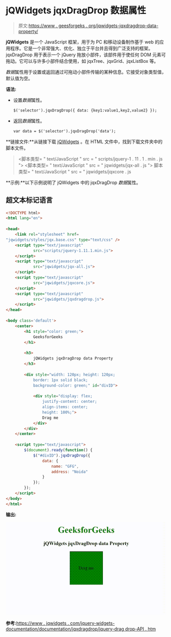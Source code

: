 # jQWidgets jqxDragDrop 数据属性

> 原文:[https://www . geesforgeks . org/jqwidgets-jqxdragdrop-data-property/](https://www.geeksforgeeks.org/jqwidgets-jqxdragdrop-data-property/)

**jQWidgets** 是一个 JavaScript 框架，用于为 PC 和移动设备制作基于 web 的应用程序。它是一个非常强大、优化、独立于平台并且得到广泛支持的框架。jqxDragDrop 用于表示一个 jQuery 拖放小部件，该部件用于使任何 DOM 元素可拖动。它可以与许多小部件结合使用，如 jqxTree、jqxGrid、jqxListBox 等。

*数据*属性用于设置或返回通过可拖动小部件传输的某种信息。它接受对象类型值，默认值为空。

**语法:**

*   设置*数据*属性。

    ```html
    $('selector').jqxDragDrop({ data: {key1:value1,key2,value2} });
    ```

*   返回*数据*属性。

    ```html
    var data = $('selector').jqxDragDrop('data');
    ```

**链接文件:**从链接下载 [jQWidgets](https://www.jqwidgets.com/download/) 。在 HTML 文件中，找到下载文件夹中的脚本文件。

> <link rel="”stylesheet”" href="”jqwidgets/styles/jqx.base.css”" type="”text/css”">
> <脚本类型= " text/JavaScript " src = " scripts/jquery-1 . 11 . 1 . min . js "></脚本>
> <脚本类型= " text/JavaScript " src = " jqwidgets/jqx-all . js "></脚本>
> 脚本类型= " text/JavaScript " src = " jqwidgets/jqxcore . js

**示例:**以下示例说明了 jQWidgets 中的 jqxDragDrop *数据*属性。

## 超文本标记语言

```html
<!DOCTYPE html>
<html lang="en">

<head>
    <link rel="stylesheet" href=
"jqwidgets/styles/jqx.base.css" type="text/css" />
    <script type="text/javascript" 
            src="scripts/jquery-1.11.1.min.js">
    </script>
    <script type="text/javascript" 
            src="jqwidgets/jqx-all.js">
    </script>
    <script type="text/javascript" 
            src="jqwidgets/jqxcore.js">
    </script>
    <script type="text/javascript" 
            src="jqwidgets/jqxdragdrop.js">
    </script>
</head>

<body class='default'>
    <center>
        <h1 style="color: green;">
            GeeksforGeeks
        </h1>

        <h3>
            jQWidgets jqxDragDrop data Property
        </h3>

        <div style="width: 120px; height: 120px; 
            border: 1px solid black; 
            background-color: green;" id="divID">

            <div style="display: flex;
                justify-content: center;
                align-items: center;
                height: 100%;">
                Drag me
            </div>
        </div>
    </center>

    <script type="text/javascript">
        $(document).ready(function() {
            $("#divID").jqxDragDrop({
                data: {
                    name: "GFG",
                    address: "Noida"
                }
            });
        });
    </script>
</body>
</html>
```

**输出:**

![](img/2f09365fed7517cd0cb14d6fa5970306.png)

**参考:**[https://www . jqwidgets . com/jquery-widgets-documentation/documentation/jqxdragdrop/jquery-drag drop-API . htm](https://www.jqwidgets.com/jquery-widgets-documentation/documentation/jqxdragdrop/jquery-dragdrop-api.htm)